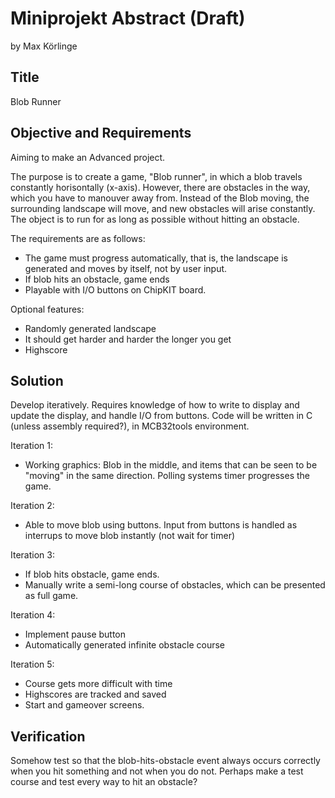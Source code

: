 # Miniprojekt Abstract (Draft)
by Max Körlinge

## Title
Blob Runner

## Objective and Requirements
Aiming to make an Advanced project.

The purpose is to create a game, "Blob runner", in which a blob travels constantly horisontally (x-axis). However, there are obstacles in the way, which you have to manouver away from. Instead of the Blob moving, the surrounding landscape will move, and new obstacles will arise constantly. The object is to run for as long as possible without hitting an obstacle.

The requirements are as follows:

* The game must progress automatically, that is, the landscape is generated and moves by itself, not by user input.
* If blob hits an obstacle, game ends
* Playable with I/O buttons on ChipKIT board.

Optional features:

* Randomly generated landscape
* It should get harder and harder the longer you get
* Highscore

## Solution
Develop iteratively. Requires knowledge of how to write to display and update the display, and handle I/O from buttons. Code will be written in C (unless assembly required?), in MCB32tools environment.

Iteration 1:

* Working graphics: Blob in the middle, and items that can be seen to be "moving" in the same direction. Polling systems timer progresses the game. 

Iteration 2:

* Able to move blob using buttons. Input from buttons is handled as interrups to move blob instantly (not wait for timer)

Iteration 3:

* If blob hits obstacle, game ends.
* Manually write a semi-long course of obstacles, which can be presented as full game.

Iteration 4:

* Implement pause button
* Automatically generated infinite obstacle course

Iteration 5:

* Course gets more difficult with time
* Highscores are tracked and saved
* Start and gameover screens.

## Verification
Somehow test so that the blob-hits-obstacle event always occurs correctly when you hit something and not when you do not. Perhaps make a test course and test every way to hit an obstacle?



